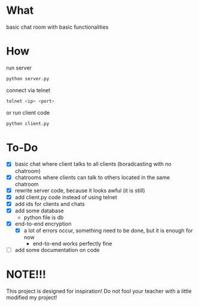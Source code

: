 ﻿# What
basic chat room with basic functionalities

# How
run server
```bash
python server.py
```

connect via telnet
```bash
telnet <ip> <port>
```
or
run client code
```bash
python client.py
```

# To-Do
- [x] basic chat where client talks to all clients (boradcasting with no chatroom)
- [x] chatrooms where clients can talk to others located in the same chatroom
- [x] rewrite server code, because it looks awful (it is still)
- [x] add client.py code instead of using telnet
- [x] add ids for clients and chats 
- [x] add some database
    - python file is db
- [x] end-to-end encryption
    - [x] a lot of errors occur, something need to be done, but it is enough for now
        - end-to-end works perfectly fine
- [ ] add some documentation on code

# NOTE!!!
This project is designed for inspiration! Do not fool your teacher with a little modified my project! 
